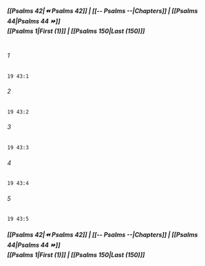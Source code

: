 
##### **[[Psalms 42|⏪ Psalms 42]] | [[-- Psalms --|Chapters]] | [[Psalms 44|Psalms 44 ⏩]]**<br>**[[Psalms 1|First (1)]] | [[Psalms 150|Last (150)]]**<br><br>

###### 1
``` verse
19 43:1
```
###### 2
``` verse
19 43:2
```
###### 3
``` verse
19 43:3
```
###### 4
``` verse
19 43:4
```
###### 5
``` verse
19 43:5
```

##### **[[Psalms 42|⏪ Psalms 42]] | [[-- Psalms --|Chapters]] | [[Psalms 44|Psalms 44 ⏩]]**<br>**[[Psalms 1|First (1)]] | [[Psalms 150|Last (150)]]**
